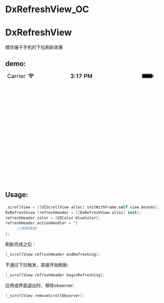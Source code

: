 # DxRefreshView_OC

# DxRefreshView


模仿锤子手机的下拉刷新效果

demo:
---

![image](image/refresh_header.gif)

Usage:
---

```Swift
_scrollView = [[UIScrollView alloc] initWithFrame:self.view.bounds];
DxRefreshView *refreshHeader = [[DxRefreshView alloc] init];
refreshHeader.color = [UIColor blueColor];
refreshHeader.actionHandler = ^{
     //刷新数据
};
```

刷新完成之后：

```Swift
[_scrollView.refreshHeader endRefreshing];
```

不通过下拉触发，直接开始刷新:

```Swift
[_scrollView.refreshHeader beginRefreshing];
```

应用或界面退出时，移除observer:

```Swift
[_scrollView removeScrollObserver];
```
